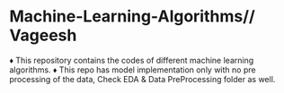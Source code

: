 # Machine-Learning-Algorithms// Vageesh
♦️ This repository contains the codes of different machine learning algorithms.
♦️ This repo has model implementation only with no pre processing of the data, Check EDA & Data PreProcessing folder as well.
